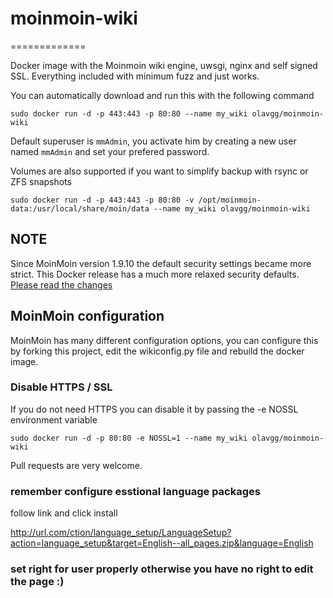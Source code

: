 # moinmoin-wiki
=============

Docker image with the Moinmoin wiki engine, uwsgi, nginx and self signed SSL.
Everything included with minimum fuzz and just works.

You can automatically download and run this with the following command
    
    sudo docker run -d -p 443:443 -p 80:80 --name my_wiki olavgg/moinmoin-wiki
    
Default superuser is `mmAdmin`, you activate him by creating a new user named `mmAdmin` and set your prefered password.

Volumes are also supported if you want to simplify backup with rsync or ZFS snapshots

    sudo docker run -d -p 443:443 -p 80:80 -v /opt/moinmoin-data:/usr/local/share/moin/data --name my_wiki olavgg/moinmoin-wiki

## NOTE
Since MoinMoin version 1.9.10 the default security settings became more strict. This Docker release has a much more relaxed security defaults. [Please read the changes](https://github.com/moinwiki/moin-1.9/blob/1.9.10/docs/CHANGES#L13)

## MoinMoin configuration
MoinMoin has many different configuration options, you can configure this by forking this project, edit the wikiconfig.py file and rebuild the docker image.

### Disable HTTPS / SSL
If you do not need HTTPS you can disable it by passing the -e NOSSL environment variable

    sudo docker run -d -p 80:80 -e NOSSL=1 --name my_wiki olavgg/moinmoin-wiki

Pull requests are very welcome.

### remember configure esstional language packages 
follow link and click install

http://url.com/ction/language_setup/LanguageSetup?action=language_setup&target=English--all_pages.zip&language=English

### set right for user properly otherwise you have no right to edit the page :)
